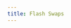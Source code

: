 ```yaml
---
title: Flash Swaps
---
```


<ExternalRedirect href="https://docs.starswap.xyz/protocol/V2/guides/smart-contract-integration/using-flash-swaps" />
